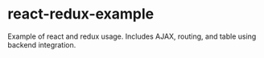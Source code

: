 # react-redux-example
Example of react and redux usage.  Includes AJAX, routing, and table using backend integration.
